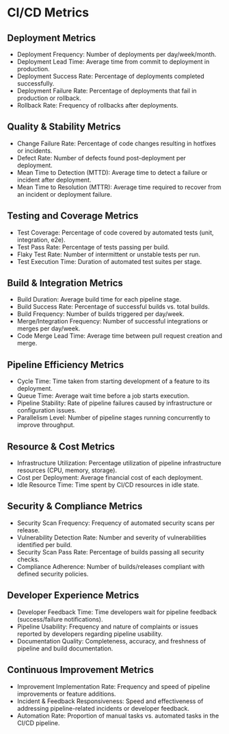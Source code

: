 # CI/CD Metrics

## Deployment Metrics
- Deployment Frequency: Number of deployments per day/week/month.
- Deployment Lead Time: Average time from commit to deployment in production.
- Deployment Success Rate: Percentage of deployments completed successfully.
- Deployment Failure Rate: Percentage of deployments that fail in production or rollback.
- Rollback Rate: Frequency of rollbacks after deployments.

## Quality & Stability Metrics
- Change Failure Rate: Percentage of code changes resulting in hotfixes or incidents.
- Defect Rate: Number of defects found post-deployment per deployment.
- Mean Time to Detection (MTTD): Average time to detect a failure or incident after deployment.
- Mean Time to Resolution (MTTR): Average time required to recover from an incident or deployment failure.

## Testing and Coverage Metrics
- Test Coverage: Percentage of code covered by automated tests (unit, integration, e2e).
- Test Pass Rate: Percentage of tests passing per build.
- Flaky Test Rate: Number of intermittent or unstable tests per run.
- Test Execution Time: Duration of automated test suites per stage.

## Build & Integration Metrics
- Build Duration: Average build time for each pipeline stage.
- Build Success Rate: Percentage of successful builds vs. total builds.
- Build Frequency: Number of builds triggered per day/week.
- Merge/Integration Frequency: Number of successful integrations or merges per day/week.
- Code Merge Lead Time: Average time between pull request creation and merge.

## Pipeline Efficiency Metrics
- Cycle Time: Time taken from starting development of a feature to its deployment.
- Queue Time: Average wait time before a job starts execution.
- Pipeline Stability: Rate of pipeline failures caused by infrastructure or configuration issues.
- Parallelism Level: Number of pipeline stages running concurrently to improve throughput.

## Resource & Cost Metrics
- Infrastructure Utilization: Percentage utilization of pipeline infrastructure resources (CPU, memory, storage).
- Cost per Deployment: Average financial cost of each deployment.
- Idle Resource Time: Time spent by CI/CD resources in idle state.

## Security & Compliance Metrics
- Security Scan Frequency: Frequency of automated security scans per release.
- Vulnerability Detection Rate: Number and severity of vulnerabilities identified per build.
- Security Scan Pass Rate: Percentage of builds passing all security checks.
- Compliance Adherence: Number of builds/releases compliant with defined security policies.

## Developer Experience Metrics
- Developer Feedback Time: Time developers wait for pipeline feedback (success/failure notifications).
- Pipeline Usability: Frequency and nature of complaints or issues reported by developers regarding pipeline usability.
- Documentation Quality: Completeness, accuracy, and freshness of pipeline and build documentation.

## Continuous Improvement Metrics
- Improvement Implementation Rate: Frequency and speed of pipeline improvements or feature additions.
- Incident & Feedback Responsiveness: Speed and effectiveness of addressing pipeline-related incidents or developer feedback.
- Automation Rate: Proportion of manual tasks vs. automated tasks in the CI/CD pipeline.
